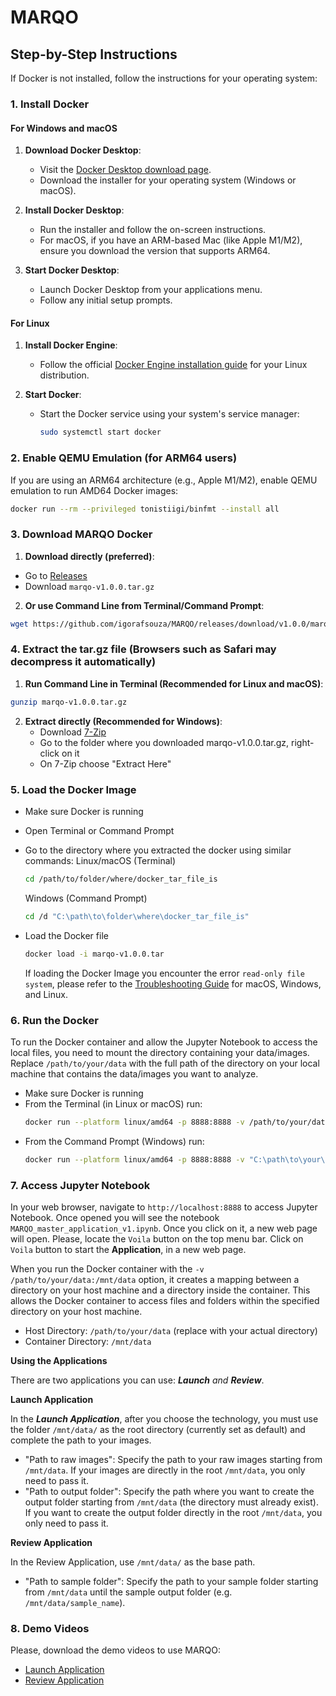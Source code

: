 # MARQO

## Step-by-Step Instructions

If Docker is not installed, follow the instructions for your operating system:

### 1. Install Docker

#### For Windows and macOS

1. **Download Docker Desktop**:
   - Visit the [Docker Desktop download page](https://www.docker.com/products/docker-desktop).
   - Download the installer for your operating system (Windows or macOS).

2. **Install Docker Desktop**:
   - Run the installer and follow the on-screen instructions.
   - For macOS, if you have an ARM-based Mac (like Apple M1/M2), ensure you download the version that supports ARM64.

3. **Start Docker Desktop**:
   - Launch Docker Desktop from your applications menu.
   - Follow any initial setup prompts.

#### For Linux

1. **Install Docker Engine**:
   - Follow the official [Docker Engine installation guide](https://docs.docker.com/engine/install/) for your Linux distribution.

2. **Start Docker**:
   - Start the Docker service using your system's service manager:

     ```sh
     sudo systemctl start docker
     ```

### 2. Enable QEMU Emulation (for ARM64 users)

If you are using an ARM64 architecture (e.g., Apple M1/M2), enable QEMU emulation to run AMD64 Docker images:

```sh
docker run --rm --privileged tonistiigi/binfmt --install all
```

### 3. Download MARQO Docker

1. **Download directly (preferred)**:
  - Go to [Releases](https://github.com/igorafsouza/MARQO/releases)
  - Download `marqo-v1.0.0.tar.gz`

2. **Or use Command Line from Terminal/Command Prompt**:
  ```sh
  wget https://github.com/igorafsouza/MARQO/releases/download/v1.0.0/marqo-v1.0.0.tar.gz
  ```

### 4. Extract the tar.gz file (Browsers such as Safari may decompress it automatically)

1. **Run Command Line in Terminal (Recommended for Linux and macOS)**:
  ```sh
  gunzip marqo-v1.0.0.tar.gz
  ```
2. **Extract directly (Recommended for Windows)**:
   - Download [7-Zip](https://www.7-zip.org/)
   - Go to the folder where you downloaded marqo-v1.0.0.tar.gz, right-click on it
   - On 7-Zip choose "Extract Here"

### 5. Load the Docker Image
- Make sure Docker is running
- Open Terminal or Command Prompt
- Go to the directory where you extracted the docker using similar commands:
  Linux/macOS (Terminal)
  ```sh
  cd /path/to/folder/where/docker_tar_file_is
  ```
  
  Windows (Command Prompt)
  ```sh
  cd /d "C:\path\to\folder\where\docker_tar_file_is"
  ```
  
- Load the Docker file
  ```sh
  docker load -i marqo-v1.0.0.tar
  ```
  If loading the Docker Image you encounter the error `read-only file system`, please refer to the [Troubleshooting Guide](https://github.com/igorafsouza/MARQO/blob/main/TROUBLESHOOTING.md) for macOS, Windows, and Linux.

### 6. Run the Docker
To run the Docker container and allow the Jupyter Notebook to access the local files, you need to mount the directory containing your data/images. Replace `/path/to/your/data` with the full path of the directory on your local machine that contains the data/images you want to analyze.
   - Make sure Docker is running
   - From the Terminal (in Linux or macOS) run:
     ```sh
     docker run --platform linux/amd64 -p 8888:8888 -v /path/to/your/data:/mnt/data marqo-v1.0.0
     ```
   - From the Command Prompt (Windows) run:
     ```sh
     docker run --platform linux/amd64 -p 8888:8888 -v "C:\path\to\your\data:/mnt/data" marqo-v1.0.0
     ```
     
### 7. Access Jupyter Notebook
In your web browser, navigate to `http://localhost:8888` to access Jupyter Notebook. Once opened you will see the notebook `MARQO_master_application_v1.ipynb`. Once you click on it, a new web page will open. Please, locate the `Voila` button on the top menu bar. Click on `Voila` button to start the **Application**, in a new web page.

When you run the Docker container with the `-v /path/to/your/data:/mnt/data` option, it creates a mapping between a directory on your host machine and a directory inside the container. This allows the Docker container to access files and folders within the specified directory on your host machine.
   - Host Directory: `/path/to/your/data` (replace with your actual directory)
   - Container Directory: `/mnt/data`

**Using the Applications**

There are two applications you can use: ***Launch** and **Review***. 

**Launch Application**

In the ***Launch Application***, after you choose the technology, you must use the folder `/mnt/data/` as the root directory (currently set as default) and complete the path to your images.
   - "Path to raw images": Specify the path to your raw images starting from `/mnt/data`. If your images are directly in the root `/mnt/data`, you only need to pass it.
   - "Path to output folder": Specify the path where you want to create the output folder starting from `/mnt/data` (the directory must already exist). If you want to create the output folder directly in the root `/mnt/data`, you only need to pass it.

**Review Application**

In the Review Application, use `/mnt/data/` as the base path.
   - "Path to sample folder": Specify the path to your sample folder starting from `/mnt/data` until the sample output folder (e.g. `/mnt/data/sample_name`).

### 8. Demo Videos
Please, download the demo videos to use MARQO:
   - [Launch Application](https://github.com/igorafsouza/MARQO/releases/download/v1.0.0/Buckup-et-al-2024_sup-video-1.mov)
   - [Review Application](https://github.com/igorafsouza/MARQO/releases/download/v1.0.0/Buckup-et-al-2024_sup-video-2.mov)
